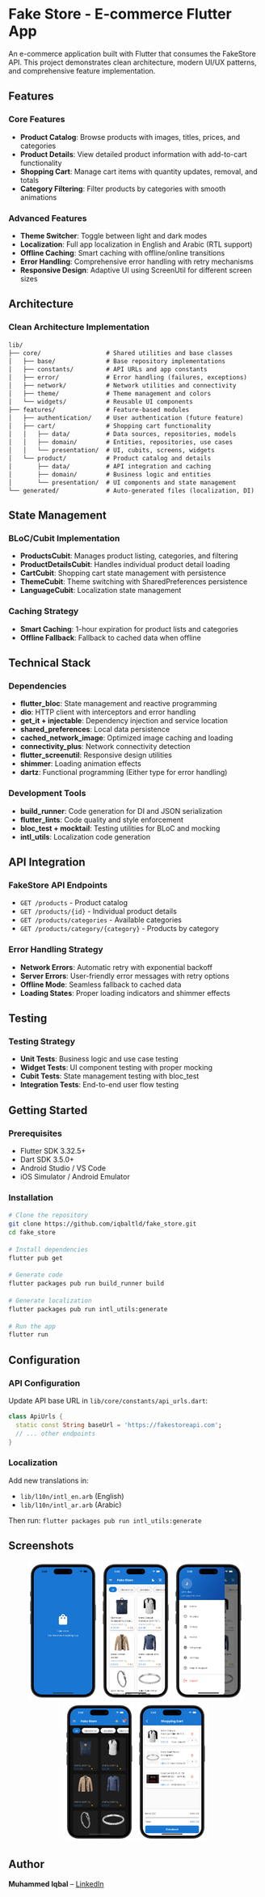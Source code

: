 # Fake Store - E-commerce Flutter App

An e-commerce application built with Flutter that consumes the FakeStore API. This project demonstrates clean architecture, modern UI/UX patterns, and comprehensive feature implementation.

## Features

### Core Features
- **Product Catalog**: Browse products with images, titles, prices, and categories
- **Product Details**: View detailed product information with add-to-cart functionality  
- **Shopping Cart**: Manage cart items with quantity updates, removal, and totals
- **Category Filtering**: Filter products by categories with smooth animations

### Advanced Features
- **Theme Switcher**: Toggle between light and dark modes
- **Localization**: Full app localization in English and Arabic (RTL support)
- **Offline Caching**: Smart caching with offline/online transitions
- **Error Handling**: Comprehensive error handling with retry mechanisms
- **Responsive Design**: Adaptive UI using ScreenUtil for different screen sizes

## Architecture

### Clean Architecture Implementation
```
lib/
├── core/                  # Shared utilities and base classes
│   ├── base/              # Base repository implementations  
│   ├── constants/         # API URLs and app constants
│   ├── error/             # Error handling (failures, exceptions)
│   ├── network/           # Network utilities and connectivity
│   ├── theme/             # Theme management and colors
│   └── widgets/           # Reusable UI components
├── features/              # Feature-based modules
│   ├── authentication/    # User authentication (future feature)
│   ├── cart/              # Shopping cart functionality
│   │   ├── data/          # Data sources, repositories, models
│   │   ├── domain/        # Entities, repositories, use cases
│   │   └── presentation/  # UI, cubits, screens, widgets
│   └── product/           # Product catalog and details
│       ├── data/          # API integration and caching
│       ├── domain/        # Business logic and entities
│       └── presentation/  # UI components and state management
└── generated/             # Auto-generated files (localization, DI)
```



## State Management

### BLoC/Cubit Implementation
- **ProductsCubit**: Manages product listing, categories, and filtering
- **ProductDetailsCubit**: Handles individual product detail loading
- **CartCubit**: Shopping cart state management with persistence
- **ThemeCubit**: Theme switching with SharedPreferences persistence
- **LanguageCubit**: Localization state management

### Caching Strategy
- **Smart Caching**: 1-hour expiration for product lists and categories
- **Offline Fallback**: Fallback to cached data when offline

## Technical Stack

### Dependencies
- **flutter_bloc**: State management and reactive programming
- **dio**: HTTP client with interceptors and error handling
- **get_it + injectable**: Dependency injection and service location
- **shared_preferences**: Local data persistence
- **cached_network_image**: Optimized image caching and loading
- **connectivity_plus**: Network connectivity detection
- **flutter_screenutil**: Responsive design utilities
- **shimmer**: Loading animation effects
- **dartz**: Functional programming (Either type for error handling)

### Development Tools
- **build_runner**: Code generation for DI and JSON serialization
- **flutter_lints**: Code quality and style enforcement
- **bloc_test + mocktail**: Testing utilities for BLoC and mocking
- **intl_utils**: Localization code generation

## API Integration

### FakeStore API Endpoints
- `GET /products` - Product catalog
- `GET /products/{id}` - Individual product details
- `GET /products/categories` - Available categories
- `GET /products/category/{category}` - Products by category

### Error Handling Strategy
- **Network Errors**: Automatic retry with exponential backoff
- **Server Errors**: User-friendly error messages with retry options
- **Offline Mode**: Seamless fallback to cached data
- **Loading States**: Proper loading indicators and shimmer effects


## Testing

### Testing Strategy
- **Unit Tests**: Business logic and use case testing
- **Widget Tests**: UI component testing with proper mocking
- **Cubit Tests**: State management testing with bloc_test
- **Integration Tests**: End-to-end user flow testing


## Getting Started

### Prerequisites
- Flutter SDK 3.32.5+
- Dart SDK 3.5.0+
- Android Studio / VS Code
- iOS Simulator / Android Emulator

### Installation
```bash
# Clone the repository
git clone https://github.com/iqbaltld/fake_store.git
cd fake_store

# Install dependencies
flutter pub get

# Generate code
flutter packages pub run build_runner build

# Generate localization
flutter packages pub run intl_utils:generate

# Run the app
flutter run
```

## Configuration

### API Configuration
Update API base URL in `lib/core/constants/api_urls.dart`:
```dart
class ApiUrls {
  static const String baseUrl = 'https://fakestoreapi.com';
  // ... other endpoints
}
```

### Localization
Add new translations in:
- `lib/l10n/intl_en.arb` (English)
- `lib/l10n/intl_ar.arb` (Arabic)

Then run: `flutter packages pub run intl_utils:generate`


## Screenshots

<p align="center">
  <img src="screenshots/1.png" alt="" title="" width="140"/>
  <img src="screenshots/2.png" alt="" title="" width="140"/>
  <img src="screenshots/3.png" alt="" title="" width="140"/>
  <img src="screenshots/4.png" alt="" title="" width="140"/>
  <img src="screenshots/5.png" alt="" title="" width="140"/>
</p>


## Author

**Muhammed Iqbal** – [LinkedIn](https://linkedin.com/in/iqbaltld)  